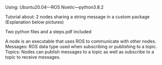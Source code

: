 Using: Ubuntu20.04—ROS Noetic—python3.8.2 

Tutorial about:
2 nodes sharing a string message in a custom package
(Explanation below pictures)

Two python files and a steps.pdf included


A node is an executable that uses ROS to communicate with other nodes. 
Messages: ROS data type used when subscribing or publishing to a topic. 
Topics: Nodes can publish messages to a topic as well as subscribe to a topic to receive messages.
